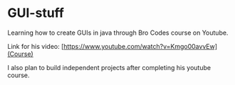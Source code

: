 # GUI-stuff
Learning how to create GUIs in java through Bro Codes course on Youtube.

Link for his video: 
[https://www.youtube.com/watch?v=Kmgo00avvEw](Course)

I also plan to build independent projects after completing his youtube course. 
